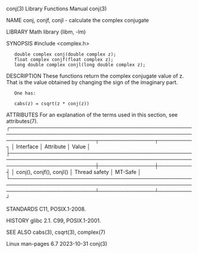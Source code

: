 conj(3)								   Library Functions Manual							       conj(3)

NAME
       conj, conjf, conjl - calculate the complex conjugate

LIBRARY
       Math library (libm, -lm)

SYNOPSIS
       #include <complex.h>

       double complex conj(double complex z);
       float complex conjf(float complex z);
       long double complex conjl(long double complex z);

DESCRIPTION
       These functions return the complex conjugate value of z.	 That is the value obtained by changing the sign of the imaginary part.

       One has:

	   cabs(z) = csqrt(z * conj(z))

ATTRIBUTES
       For an explanation of the terms used in this section, see attributes(7).
       ┌───────────────────────────────────────────────────────────────────────────────────────────────────────────────────────────┬───────────────┬─────────┐
       │ Interface														   │ Attribute	   │ Value   │
       ├───────────────────────────────────────────────────────────────────────────────────────────────────────────────────────────┼───────────────┼─────────┤
       │ conj(), conjf(), conjl()												   │ Thread safety │ MT-Safe │
       └───────────────────────────────────────────────────────────────────────────────────────────────────────────────────────────┴───────────────┴─────────┘

STANDARDS
       C11, POSIX.1-2008.

HISTORY
       glibc 2.1.  C99, POSIX.1-2001.

SEE ALSO
       cabs(3), csqrt(3), complex(7)

Linux man-pages 6.7							  2023-10-31								       conj(3)
